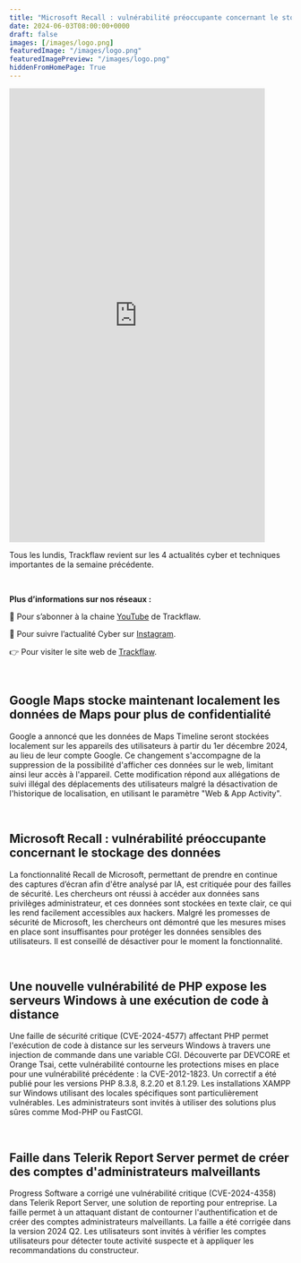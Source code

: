 ```yaml
---
title: "Microsoft Recall : vulnérabilité préoccupante concernant le stockage des données - Les4ActusCyber : semaine du 03 juin"
date: 2024-06-03T08:00:00+0000
draft: false
images: [/images/logo.png]
featuredImage: "/images/logo.png"
featuredImagePreview: "/images/logo.png"
hiddenFromHomePage: True
---
```

    
<div class="flex-container">
   <div class="flex-items">
   <iframe width="456" height="811" src="https://www.youtube.com/embed/Suao__QXXeA" title="Microsoft Recall : vulnérabilité préoccupante concernant le stockage des données - #Les4ActusCyber : semaine du 03 juin" frameborder="0" allow="accelerometer; autoplay; clipboard-write; encrypted-media; gyroscope; picture-in-picture; web-share" allowfullscreen></iframe>
   </div>

   <div class="flex-items">
      <p>Tous les lundis, Trackflaw revient sur les 4 actualités cyber et techniques importantes de la semaine précédente.</p>
      <br>
      <p><strong>Plus d’informations sur nos réseaux :</strong></p>
      <p>🔴 Pour s’abonner à la chaine <a href="https://www.youtube.com/@trackflaw" target="_blank" rel="noopener noreffer ">YouTube</a> de Trackflaw.</p>
      <p>📸 Pour suivre l’actualité Cyber sur <a href="https://www.instagram.com/trackflaw/" target="_blank" rel="noopener noreffer ">Instagram</a>.</p>
      <p>👉 Pour visiter le site web de <a href="https://trackflaw.com" target="_blank" rel="noopener noreffer ">Trackflaw</a>.</p>
   </div>
</div>

    
<br>

## Google Maps stocke maintenant localement les données de Maps pour plus de confidentialité

Google a annoncé que les données de Maps Timeline seront stockées localement sur les appareils des utilisateurs à partir du 1er décembre 2024, au lieu de leur compte Google. Ce changement s'accompagne de la suppression de la possibilité d'afficher ces données sur le web, limitant ainsi leur accès à l'appareil.
Cette modification répond aux allégations de suivi illégal des déplacements des utilisateurs malgré la désactivation de l'historique de localisation, en utilisant le paramètre "Web & App Activity".


<br>

## Microsoft Recall : vulnérabilité préoccupante concernant le stockage des données

La fonctionnalité Recall de Microsoft, permettant de prendre en continue des captures d’écran afin d'être analysé par IA, est critiquée pour des failles de sécurité. Les chercheurs ont réussi à accéder aux données sans privilèges administrateur, et ces données sont stockées en texte clair, ce qui les rend facilement accessibles aux hackers.
Malgré les promesses de sécurité de Microsoft, les chercheurs ont démontré que les mesures mises en place sont insuffisantes pour protéger les données sensibles des utilisateurs. Il est conseillé de désactiver pour le moment la fonctionnalité.


<br>

## Une nouvelle vulnérabilité de PHP expose les serveurs Windows à une exécution de code à distance

Une faille de sécurité critique (CVE-2024-4577) affectant PHP permet l'exécution de code à distance sur les serveurs Windows à travers une injection de commande dans une variable CGI. Découverte par DEVCORE et Orange Tsai, cette vulnérabilité contourne les protections mises en place pour une vulnérabilité précédente : la CVE-2012-1823.
Un correctif a été publié pour les versions PHP 8.3.8, 8.2.20 et 8.1.29. Les installations XAMPP sur Windows utilisant des locales spécifiques sont particulièrement vulnérables. Les administrateurs sont invités à utiliser des solutions plus sûres comme Mod-PHP ou FastCGI.


<br>

## Faille dans Telerik Report Server permet de créer des comptes d'administrateurs malveillants

Progress Software a corrigé une vulnérabilité critique (CVE-2024-4358) dans Telerik Report Server, une solution de reporting pour entreprise. La faille permet à un attaquant distant de contourner l'authentification et de créer des comptes administrateurs malveillants.
La faille a été corrigée dans la version 2024 Q2. Les utilisateurs sont invités à vérifier les comptes utilisateurs pour détecter toute activité suspecte et à appliquer les recommandations du constructeur.

